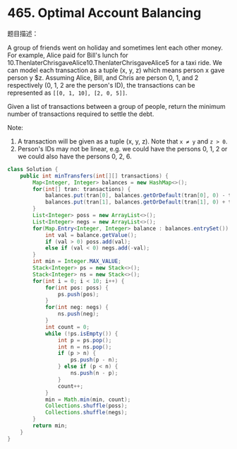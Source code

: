 # 465. Optimal Account Balancing

题目描述：

A group of friends went on holiday and sometimes lent each other money. For example, Alice paid for Bill's lunch for 10.ThenlaterChrisgaveAlice10.ThenlaterChrisgaveAlice5 for a taxi ride. We can model each transaction as a tuple (x, y, z) which means person x gave person y $z. Assuming Alice, Bill, and Chris are person 0, 1, and 2 respectively (0, 1, 2 are the person's ID), the transactions can be represented as `[[0, 1, 10], [2, 0, 5]]`.

Given a list of transactions between a group of people, return the minimum number of transactions required to settle the debt.

Note:

1. A transaction will be given as a tuple (x, y, z). Note that `x ≠ y` and `z > 0`.
2. Person's IDs may not be linear, e.g. we could have the persons 0, 1, 2 or we could also have the persons 0, 2, 6.



```java
class Solution {
    public int minTransfers(int[][] transactions) {
        Map<Integer, Integer> balances = new HashMap<>();
        for(int[] tran: transactions) {
            balances.put(tran[0], balances.getOrDefault(tran[0], 0) - tran[2]);
            balances.put(tran[1], balances.getOrDefault(tran[1], 0) + tran[2]);
        }
        List<Integer> poss = new ArrayList<>();
        List<Integer> negs = new ArrayList<>();
        for(Map.Entry<Integer, Integer> balance : balances.entrySet()) {
            int val = balance.getValue();
            if (val > 0) poss.add(val);
            else if (val < 0) negs.add(-val);
        }
        int min = Integer.MAX_VALUE;
        Stack<Integer> ps = new Stack<>();
        Stack<Integer> ns = new Stack<>();
        for(int i = 0; i < 10; i++) {
            for(int pos: poss) {
                ps.push(pos);
            }
            for(int neg: negs) {
                ns.push(neg);
            }
            int count = 0;
            while (!ps.isEmpty()) {
                int p = ps.pop();
                int n = ns.pop();
                if (p > n) {
                    ps.push(p - n);
                } else if (p < n) {
                    ns.push(n - p);
                }
                count++;
            }
            min = Math.min(min, count);
            Collections.shuffle(poss);
            Collections.shuffle(negs);
        }
        return min;
    }
}　　
```

